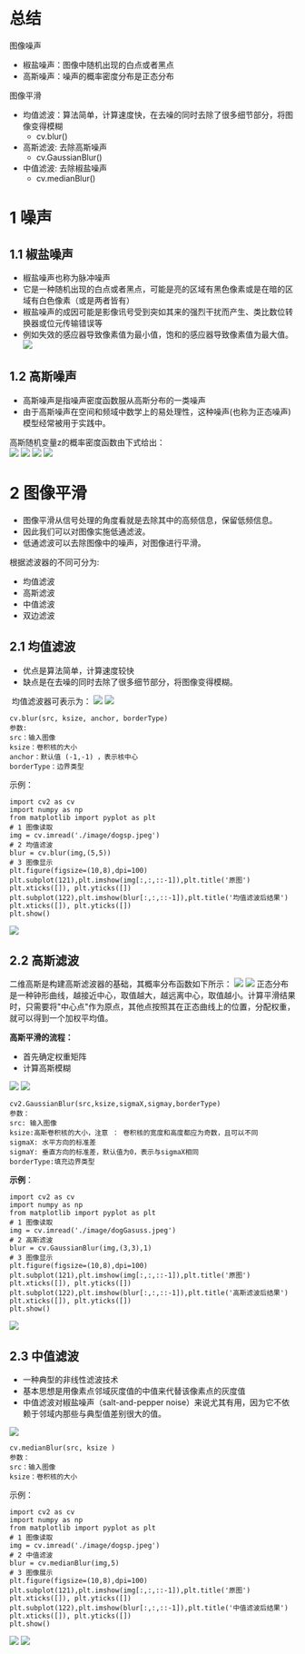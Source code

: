 # 总结
图像噪声
- 椒盐噪声：图像中随机出现的白点或者黑点
- 高斯噪声：噪声的概率密度分布是正态分布

图像平滑
- 均值滤波：算法简单，计算速度快，在去噪的同时去除了很多细节部分，将图像变得模糊
	- cv.blur()
- 高斯滤波: 去除高斯噪声
	- cv.GaussianBlur()
- 中值滤波: 去除椒盐噪声
	- cv.medianBlur()
# 1 噪声
## 1.1 椒盐噪声
- 椒盐噪声也称为脉冲噪声
- 它是一种随机出现的白点或者黑点，可能是亮的区域有黑色像素或是在暗的区域有白色像素（或是两者皆有）
- 椒盐噪声的成因可能是影像讯号受到突如其来的强烈干扰而产生、类比数位转换器或位元传输错误等
- 例如失效的感应器导致像素值为最小值，饱和的感应器导致像素值为最大值。
![](../photo/Pasted%20image%2020240122144441.png)
## 1.2 高斯噪声
- 高斯噪声是指噪声密度函数服从高斯分布的一类噪声
- 由于高斯噪声在空间和频域中数学上的易处理性，这种噪声(也称为正态噪声)模型经常被用于实践中。

高斯随机变量z的概率密度函数由下式给出：  
![](../photo/Pasted%20image%2020240122144656.png)
![](../photo/Pasted%20image%2020240122144545.png)
![](../photo/Pasted%20image%2020240122144724.png)
![](../photo/Pasted%20image%2020240122144733.png)

# 2 图像平滑
- 图像平滑从信号处理的角度看就是去除其中的高频信息，保留低频信息。
- 因此我们可以对图像实施低通滤波。
- 低通滤波可以去除图像中的噪声，对图像进行平滑。

根据滤波器的不同可分为:
- 均值滤波
- 高斯滤波
- 中值滤波
- 双边滤波

## 2.1 均值滤波
- 优点是算法简单，计算速度较快
- 缺点是在去噪的同时去除了很多细节部分，将图像变得模糊。

 均值滤波器可表示为：
![](../photo/Pasted%20image%2020240122144958.png)
![](../photo/Pasted%20image%2020240122145008.png)
```
cv.blur(src, ksize, anchor, borderType)
参数:
src：输入图像
ksize：卷积核的大小
anchor：默认值 (-1,-1) ，表示核中心
borderType：边界类型
```

示例：
```
import cv2 as cv
import numpy as np
from matplotlib import pyplot as plt
# 1 图像读取
img = cv.imread('./image/dogsp.jpeg')
# 2 均值滤波
blur = cv.blur(img,(5,5))
# 3 图像显示
plt.figure(figsize=(10,8),dpi=100)
plt.subplot(121),plt.imshow(img[:,:,::-1]),plt.title('原图')
plt.xticks([]), plt.yticks([])
plt.subplot(122),plt.imshow(blur[:,:,::-1]),plt.title('均值滤波后结果')
plt.xticks([]), plt.yticks([])
plt.show()
```

![](../photo/Pasted%20image%2020240122145145.png)
## 2.2 高斯滤波
二维高斯是构建高斯滤波器的基础，其概率分布函数如下所示：
![](../photo/Pasted%20image%2020240122145209.png)
![](../photo/Pasted%20image%2020240122145245.png)
正态分布是一种钟形曲线，越接近中心，取值越大，越远离中心，取值越小。计算平滑结果时，只需要将"中心点"作为原点，其他点按照其在正态曲线上的位置，分配权重，就可以得到一个加权平均值。

**高斯平滑的流程：**  
- 首先确定权重矩阵
- 计算高斯模糊

![](../photo/Pasted%20image%2020240122150310.png)
![](../photo/Pasted%20image%2020240122150734.png)
```
cv2.GaussianBlur(src,ksize,sigmaX,sigmay,borderType)
参数：
src: 输入图像
ksize:高斯卷积核的大小，注意 ： 卷积核的宽度和高度都应为奇数，且可以不同
sigmaX: 水平方向的标准差
sigmaY: 垂直方向的标准差，默认值为0，表示与sigmaX相同
borderType:填充边界类型
```
**示例**：
```
import cv2 as cv
import numpy as np
from matplotlib import pyplot as plt
# 1 图像读取
img = cv.imread('./image/dogGasuss.jpeg')
# 2 高斯滤波
blur = cv.GaussianBlur(img,(3,3),1)
# 3 图像显示
plt.figure(figsize=(10,8),dpi=100)
plt.subplot(121),plt.imshow(img[:,:,::-1]),plt.title('原图')
plt.xticks([]), plt.yticks([])
plt.subplot(122),plt.imshow(blur[:,:,::-1]),plt.title('高斯滤波后结果')
plt.xticks([]), plt.yticks([])
plt.show()
```
![](../photo/Pasted%20image%2020240122150905.png)
## 2.3 中值滤波
- 一种典型的非线性滤波技术
- 基本思想是用像素点邻域灰度值的中值来代替该像素点的灰度值
- 中值滤波对椒盐噪声（salt-and-pepper noise）来说尤其有用，因为它不依赖于邻域内那些与典型值差别很大的值。

![](../photo/Pasted%20image%2020240202181327.png)
```
cv.medianBlur(src, ksize )
参数：
src：输入图像
ksize：卷积核的大小
```
示例：
```
import cv2 as cv
import numpy as np
from matplotlib import pyplot as plt
# 1 图像读取
img = cv.imread('./image/dogsp.jpeg')
# 2 中值滤波
blur = cv.medianBlur(img,5)
# 3 图像展示
plt.figure(figsize=(10,8),dpi=100)
plt.subplot(121),plt.imshow(img[:,:,::-1]),plt.title('原图')
plt.xticks([]), plt.yticks([])
plt.subplot(122),plt.imshow(blur[:,:,::-1]),plt.title('中值滤波后结果')
plt.xticks([]), plt.yticks([])
plt.show()
```
![](../photo/Pasted%20image%2020240122151054.png)
![](../photo/Pasted%20image%2020240202180619.png)

